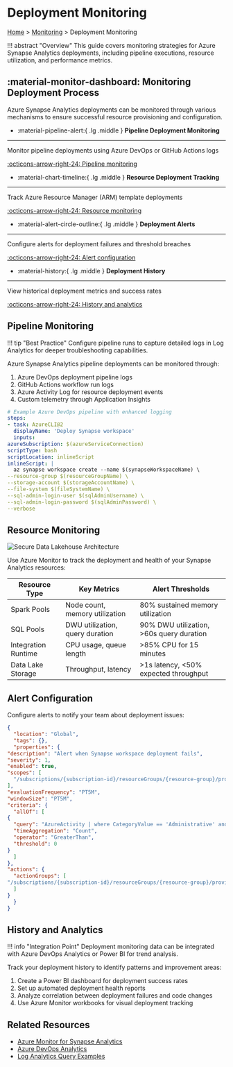# Deployment Monitoring

[Home](../../README.md) > [Monitoring](../README.md) > Deployment Monitoring

!!! abstract "Overview"
This guide covers monitoring strategies for Azure Synapse Analytics deployments, including pipeline executions, resource utilization, and performance metrics.

## :material-monitor-dashboard: Monitoring Deployment Process

Azure Synapse Analytics deployments can be monitored through various mechanisms to ensure successful resource provisioning and configuration.

<div class="grid cards" markdown>

- :material-pipeline-alert:{ .lg .middle } __Pipeline Deployment Monitoring__

---

Monitor pipeline deployments using Azure DevOps or GitHub Actions logs

[:octicons-arrow-right-24: Pipeline monitoring](#pipeline-monitoring)

- :material-chart-timeline:{ .lg .middle } __Resource Deployment Tracking__

---

Track Azure Resource Manager (ARM) template deployments

[:octicons-arrow-right-24: Resource monitoring](#resource-monitoring)

- :material-alert-circle-outline:{ .lg .middle } __Deployment Alerts__

---

Configure alerts for deployment failures and threshold breaches

[:octicons-arrow-right-24: Alert configuration](#alert-configuration)

- :material-history:{ .lg .middle } __Deployment History__

---

View historical deployment metrics and success rates

[:octicons-arrow-right-24: History and analytics](#history-and-analytics)

</div>

## Pipeline Monitoring

!!! tip "Best Practice"
Configure pipeline runs to capture detailed logs in Log Analytics for deeper troubleshooting capabilities.

Azure Synapse Analytics pipeline deployments can be monitored through:

1. Azure DevOps deployment pipeline logs
2. GitHub Actions workflow run logs
3. Azure Activity Log for resource deployment events
4. Custom telemetry through Application Insights

```yaml
# Example Azure DevOps pipeline with enhanced logging
steps:
- task: AzureCLI@2
  displayName: 'Deploy Synapse workspace'
  inputs:
azureSubscription: $(azureServiceConnection)
scriptType: bash
scriptLocation: inlineScript
inlineScript: |
  az synapse workspace create --name $(synapseWorkspaceName) \
--resource-group $(resourceGroupName) \
--storage-account $(storageAccountName) \
--file-system $(fileSystemName) \
--sql-admin-login-user $(sqlAdminUsername) \
--sql-admin-login-password $(sqlAdminPassword) \
--verbose
```

## Resource Monitoring

![Secure Data Lakehouse Architecture](https://learn.microsoft.com/en-us/azure/architecture/example-scenario/analytics/media/secure-data-lakehouse-architecture.svg)

Use Azure Monitor to track the deployment and health of your Synapse Analytics resources:

| Resource Type | Key Metrics | Alert Thresholds |
|---------------|-------------|------------------|
| Spark Pools   | Node count, memory utilization | 80% sustained memory utilization |
| SQL Pools | DWU utilization, query duration | 90% DWU utilization, >60s query duration |
| Integration Runtime | CPU usage, queue length | >85% CPU for 15 minutes |
| Data Lake Storage | Throughput, latency | >1s latency, <50% expected throughput |

## Alert Configuration

Configure alerts to notify your team about deployment issues:

```json
{
  "location": "Global",
  "tags": {},
  "properties": {
"description": "Alert when Synapse workspace deployment fails",
"severity": 1,
"enabled": true,
"scopes": [
  "/subscriptions/{subscription-id}/resourceGroups/{resource-group}/providers/Microsoft.Synapse/workspaces/{workspace-name}"
],
"evaluationFrequency": "PT5M",
"windowSize": "PT5M",
"criteria": {
  "allOf": [
{
  "query": "AzureActivity | where CategoryValue == 'Administrative' and Level == 'Error'",
  "timeAggregation": "Count",
  "operator": "GreaterThan",
  "threshold": 0
}
  ]
},
"actions": {
  "actionGroups": [
"/subscriptions/{subscription-id}/resourceGroups/{resource-group}/providers/microsoft.insights/actionGroups/{action-group-name}"
  ]
}
  }
}
```

## History and Analytics

!!! info "Integration Point"
Deployment monitoring data can be integrated with Azure DevOps Analytics or Power BI for trend analysis.

Track your deployment history to identify patterns and improvement areas:

1. Create a Power BI dashboard for deployment success rates
2. Set up automated deployment health reports
3. Analyze correlation between deployment failures and code changes
4. Use Azure Monitor workbooks for visual deployment tracking

## Related Resources

- [Azure Monitor for Synapse Analytics](https://learn.microsoft.com/en-us/azure/synapse-analytics/monitoring/monitor-azure-synapse-analytics-using-azure-monitor)
- [Azure DevOps Analytics](https://learn.microsoft.com/en-us/azure/devops/report/powerbi/overview?view=azure-devops)
- [Log Analytics Query Examples](https://learn.microsoft.com/en-us/azure/azure-monitor/logs/log-analytics-tutorial)
